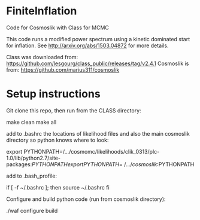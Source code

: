 FiniteInflation
===============

Code for Cosmoslik with Class for MCMC

This code runs a modified power spectrum using a kinetic dominated start for inflation. See http://arxiv.org/abs/1503.04872 for more details.

Class was downloaded from: https://github.com/lesgourg/class_public/releases/tag/v2.4.1
Cosmoslik is from: https://github.com/marius311/cosmoslik


Setup instructions
==================

Git clone this repo, then run from the CLASS directory:

make clean
make all 

add to .bashrc the locations of likelihood files and also the main cosmoslik directory so python knows where to look:

export PYTHONPATH=/.../cosmomc/likelihoods/clik_0313/plc-1.0/lib/python2.7/site-packages:$PYTHONPATH
export PYTHONPATH=~/.../cosmoslik:$PYTHONPATH

add to .bash_profile:

if [ -f ~/.bashrc ]; then
   source ~/.bashrc
fi

Configure and build python code (run from cosmoslik directory):

./waf configure build

